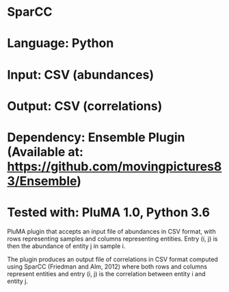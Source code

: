 # SparCC
# Language: Python
# Input: CSV (abundances)
# Output: CSV (correlations)
# Dependency: Ensemble Plugin (Available at: https://github.com/movingpictures83/Ensemble)
# Tested with: PluMA 1.0, Python 3.6

PluMA plugin that accepts an input file of abundances in CSV format, with rows
representing samples and columns representing entities.  Entry (i, j) is then the abundance
of entity j in sample i.

The plugin produces an output file of correlations in CSV format computed using
SparCC (Friedman and Alm, 2012) where both rows and columns represent entities and
entry (i, j) is the correlation between entity i and entity j.
